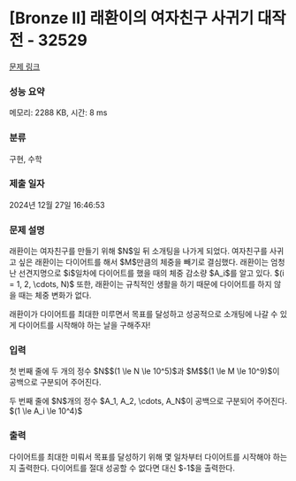 # [Bronze II] 래환이의 여자친구 사귀기 대작전 - 32529 

[문제 링크](https://www.acmicpc.net/problem/32529) 

### 성능 요약

메모리: 2288 KB, 시간: 8 ms

### 분류

구현, 수학

### 제출 일자

2024년 12월 27일 16:46:53

### 문제 설명

<p>래환이는 여자친구를 만들기 위해 $N$일 뒤 소개팅을 나가게 되었다. 여자친구를 사귀고 싶은 래환이는 다이어트를 해서 $M$만큼의 체중을 빼기로 결심했다. 래환이는 엄청난 선견지명으로 $i$일차에 다이어트를 했을 때의 체중 감소량 $A_i$를 알고 있다. $(i = 1, 2, \cdots, N)$ 또한, 래환이는 규칙적인 생활을 하기 때문에 다이어트를 하지 않을 때는 체중 변화가 없다.</p>

<p>래환이가 다이어트를 최대한 미루면서 목표를 달성하고 성공적으로 소개팅에 나갈 수 있게 다이어트를 시작해야 하는 날을 구해주자!</p>

### 입력 

 <p>첫 번째 줄에 두 개의 정수 $N$$(1 \le N \le 10^5)$과 $M$$(1 \le M \le 10^9)$이 공백으로 구분되어 주어진다.</p>

<p>두 번째 줄에 $N$개의 정수 $A_1, A_2, \cdots, A_N$이 공백으로 구분되어 주어진다. $(1 \le A_i \le 10^4)$</p>

### 출력 

 <p>다이어트를 최대한 미뤄서 목표를 달성하기 위해 몇 일차부터 다이어트를 시작해야 하는지 출력한다. 다이어트를 절대 성공할 수 없다면 대신 $-1$을 출력한다.</p>

